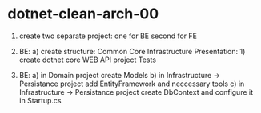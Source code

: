 # dotnet-clean-arch-00

1. create two separate project: one for BE second for FE

2. BE:
   a) create structure:
   Common
   Core
   Infrastructure
   Presentation: 1) create dotnet core WEB API project
   Tests

3. BE:
   a) in Domain project create Models
   b) in Infrastructure -> Persistance project add EntityFramework and neccessary tools
   c) in Infrastructure -> Persistance project create DbContext and configure it in Startup.cs
